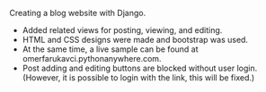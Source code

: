 Creating a blog website with Django.

- Added related views for posting, viewing, and editing.
- HTML and CSS designs were made and bootstrap was used.
- At the same time, a live sample can be found at omerfarukavci.pythonanywhere.com.
- Post adding and editing buttons are blocked without user login. (However, it is possible to login with the link, this will be fixed.) 
